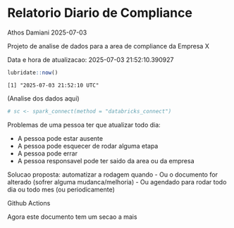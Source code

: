 # Relatorio Diario de Compliance
Athos Damiani
2025-07-03

Projeto de analise de dados para a area de compliance da Empresa X

Data e hora de atualizacao: 2025-07-03 21:52:10.390927

``` r
lubridate::now()
```

    [1] "2025-07-03 21:52:10 UTC"

(Analise dos dados aqui)

``` r
# sc <- spark_connect(method = "databricks_connect")
```

Problemas de uma pessoa ter que atualizar todo dia:

-   A pessoa pode estar ausente
-   A pessoa pode esquecer de rodar alguma etapa
-   A pessoa pode errar
-   A pessoa responsavel pode ter saido da area ou da empresa

Solucao proposta: automatizar a rodagem quando - Ou o documento for
alterado (sofrer alguma mudanca/melhoria) - Ou agendado para rodar todo
dia ou todo mes (ou periodicamente)

Github Actions

Agora este documento tem um secao a mais
